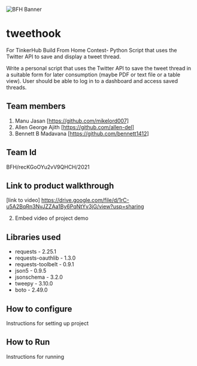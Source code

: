 ![BFH Banner](https://trello-attachments.s3.amazonaws.com/542e9c6316504d5797afbfb9/542e9c6316504d5797afbfc1/39dee8d993841943b5723510ce663233/Frame_19.png)

# tweethook
For TinkerHub Build From Home Contest- Python Script that uses the Twitter API to save and display a tweet thread.

Write a personal script that uses the Twitter API to save the tweet thread in a suitable form for later consumption (maybe PDF or text file or a table view). User should be able to log in to a dashboard and access saved threads. 
## Team members
1. Manu Jasan [https://github.com/mikelord007]
2. Allen George Ajith [https://github.com/allen-del]
3. Bennett B Madavana [https://github.com/bennett1412]
## Team Id
 BFH/recKGoOYu2vV9QHCH/2021
## Link to product walkthrough
[link to video]
https://drive.google.com/file/d/1rC-u5A2BqRn3NvJZZAa1By6PqNtYv3jG/view?usp=sharing

2. Embed video of project demo
## Libraries used
- requests - 2.25.1
- requests-oauthlib - 1.3.0
- requests-toolbelt - 0.9.1
- json5 - 0.9.5
- jsonschema - 3.2.0
- tweepy - 3.10.0
- boto - 2.49.0
## How to configure
Instructions for setting up project
## How to Run
Instructions for running
